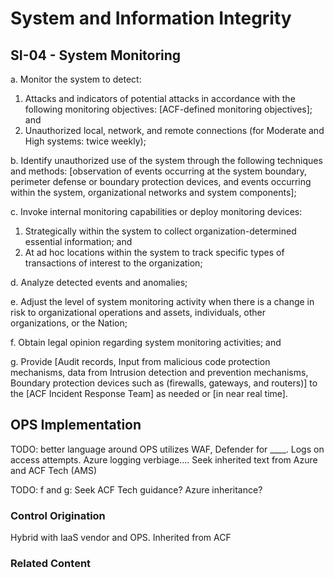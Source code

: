 # System and Information Integrity
## SI-04 - System Monitoring

a. Monitor the system to detect:<br />
1. Attacks and indicators of potential attacks in accordance with the following monitoring objectives: [ACF-defined monitoring objectives]; and<br />
2. Unauthorized local, network, and remote connections (for Moderate and High systems: twice weekly);

b. Identify unauthorized use of the system through the following techniques and methods: [observation of events occurring at the system boundary, perimeter defense or boundary protection devices, and events occurring within the system, organizational networks and system components];

c. Invoke internal monitoring capabilities or deploy monitoring devices:<br />
1. Strategically within the system to collect organization-determined essential information; and<br />
2. At ad hoc locations within the system to track specific types of transactions of interest to the organization;

d. Analyze detected events and anomalies;

e. Adjust the level of system monitoring activity when there is a change in risk to organizational operations and assets, individuals, other organizations, or the Nation;

f. Obtain legal opinion regarding system monitoring activities; and

g. Provide [Audit records, Input from malicious code protection mechanisms, data from Intrusion detection and prevention mechanisms, Boundary protection devices such as (firewalls, gateways, and routers)] to the [ACF Incident Response Team] as needed or [in near real time].

## OPS Implementation

TODO: better language around OPS utilizes WAF, Defender for ____. Logs on access attempts. Azure logging verbiage.... Seek inherited text from Azure and ACF Tech (AMS)

TODO: f and g: Seek ACF Tech guidance?   Azure inheritance?

### Control Origination

Hybrid with IaaS vendor and OPS. Inherited from ACF

### Related Content
